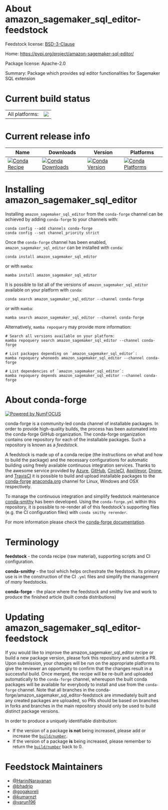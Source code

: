 About amazon_sagemaker_sql_editor-feedstock
===========================================

Feedstock license: [BSD-3-Clause](https://github.com/conda-forge/amazon-sagemaker-sql-editor-feedstock/blob/main/LICENSE.txt)

Home: https://pypi.org/project/amazon-sagemaker-sql-editor/

Package license: Apache-2.0

Summary: Package which provides sql editor functionalities for Sagemaker SQL extension

Current build status
====================


<table><tr><td>All platforms:</td>
    <td>
      <a href="https://dev.azure.com/conda-forge/feedstock-builds/_build/latest?definitionId=21751&branchName=main">
        <img src="https://dev.azure.com/conda-forge/feedstock-builds/_apis/build/status/amazon-sagemaker-sql-editor-feedstock?branchName=main">
      </a>
    </td>
  </tr>
</table>

Current release info
====================

| Name | Downloads | Version | Platforms |
| --- | --- | --- | --- |
| [![Conda Recipe](https://img.shields.io/badge/recipe-amazon_sagemaker_sql_editor-green.svg)](https://anaconda.org/conda-forge/amazon_sagemaker_sql_editor) | [![Conda Downloads](https://img.shields.io/conda/dn/conda-forge/amazon_sagemaker_sql_editor.svg)](https://anaconda.org/conda-forge/amazon_sagemaker_sql_editor) | [![Conda Version](https://img.shields.io/conda/vn/conda-forge/amazon_sagemaker_sql_editor.svg)](https://anaconda.org/conda-forge/amazon_sagemaker_sql_editor) | [![Conda Platforms](https://img.shields.io/conda/pn/conda-forge/amazon_sagemaker_sql_editor.svg)](https://anaconda.org/conda-forge/amazon_sagemaker_sql_editor) |

Installing amazon_sagemaker_sql_editor
======================================

Installing `amazon_sagemaker_sql_editor` from the `conda-forge` channel can be achieved by adding `conda-forge` to your channels with:

```
conda config --add channels conda-forge
conda config --set channel_priority strict
```

Once the `conda-forge` channel has been enabled, `amazon_sagemaker_sql_editor` can be installed with `conda`:

```
conda install amazon_sagemaker_sql_editor
```

or with `mamba`:

```
mamba install amazon_sagemaker_sql_editor
```

It is possible to list all of the versions of `amazon_sagemaker_sql_editor` available on your platform with `conda`:

```
conda search amazon_sagemaker_sql_editor --channel conda-forge
```

or with `mamba`:

```
mamba search amazon_sagemaker_sql_editor --channel conda-forge
```

Alternatively, `mamba repoquery` may provide more information:

```
# Search all versions available on your platform:
mamba repoquery search amazon_sagemaker_sql_editor --channel conda-forge

# List packages depending on `amazon_sagemaker_sql_editor`:
mamba repoquery whoneeds amazon_sagemaker_sql_editor --channel conda-forge

# List dependencies of `amazon_sagemaker_sql_editor`:
mamba repoquery depends amazon_sagemaker_sql_editor --channel conda-forge
```


About conda-forge
=================

[![Powered by
NumFOCUS](https://img.shields.io/badge/powered%20by-NumFOCUS-orange.svg?style=flat&colorA=E1523D&colorB=007D8A)](https://numfocus.org)

conda-forge is a community-led conda channel of installable packages.
In order to provide high-quality builds, the process has been automated into the
conda-forge GitHub organization. The conda-forge organization contains one repository
for each of the installable packages. Such a repository is known as a *feedstock*.

A feedstock is made up of a conda recipe (the instructions on what and how to build
the package) and the necessary configurations for automatic building using freely
available continuous integration services. Thanks to the awesome service provided by
[Azure](https://azure.microsoft.com/en-us/services/devops/), [GitHub](https://github.com/),
[CircleCI](https://circleci.com/), [AppVeyor](https://www.appveyor.com/),
[Drone](https://cloud.drone.io/welcome), and [TravisCI](https://travis-ci.com/)
it is possible to build and upload installable packages to the
[conda-forge](https://anaconda.org/conda-forge) [anaconda.org](https://anaconda.org/)
channel for Linux, Windows and OSX respectively.

To manage the continuous integration and simplify feedstock maintenance
[conda-smithy](https://github.com/conda-forge/conda-smithy) has been developed.
Using the ``conda-forge.yml`` within this repository, it is possible to re-render all of
this feedstock's supporting files (e.g. the CI configuration files) with ``conda smithy rerender``.

For more information please check the [conda-forge documentation](https://conda-forge.org/docs/).

Terminology
===========

**feedstock** - the conda recipe (raw material), supporting scripts and CI configuration.

**conda-smithy** - the tool which helps orchestrate the feedstock.
                   Its primary use is in the construction of the CI ``.yml`` files
                   and simplify the management of *many* feedstocks.

**conda-forge** - the place where the feedstock and smithy live and work to
                  produce the finished article (built conda distributions)


Updating amazon_sagemaker_sql_editor-feedstock
==============================================

If you would like to improve the amazon_sagemaker_sql_editor recipe or build a new
package version, please fork this repository and submit a PR. Upon submission,
your changes will be run on the appropriate platforms to give the reviewer an
opportunity to confirm that the changes result in a successful build. Once
merged, the recipe will be re-built and uploaded automatically to the
`conda-forge` channel, whereupon the built conda packages will be available for
everybody to install and use from the `conda-forge` channel.
Note that all branches in the conda-forge/amazon_sagemaker_sql_editor-feedstock are
immediately built and any created packages are uploaded, so PRs should be based
on branches in forks and branches in the main repository should only be used to
build distinct package versions.

In order to produce a uniquely identifiable distribution:
 * If the version of a package **is not** being increased, please add or increase
   the [``build/number``](https://docs.conda.io/projects/conda-build/en/latest/resources/define-metadata.html#build-number-and-string).
 * If the version of a package **is** being increased, please remember to return
   the [``build/number``](https://docs.conda.io/projects/conda-build/en/latest/resources/define-metadata.html#build-number-and-string)
   back to 0.

Feedstock Maintainers
=====================

* [@HariniNarayanan](https://github.com/HariniNarayanan/)
* [@bhadrip](https://github.com/bhadrip/)
* [@gogakoreli](https://github.com/gogakoreli/)
* [@kumarnzt](https://github.com/kumarnzt/)
* [@varun196](https://github.com/varun196/)

